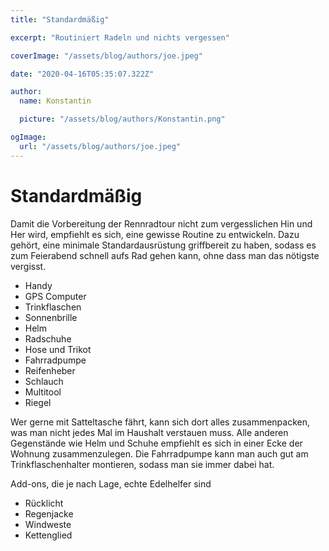 ```yaml
---
title: "Standardmäßig"

excerpt: "Routiniert Radeln und nichts vergessen"

coverImage: "/assets/blog/authors/joe.jpeg"

date: "2020-04-16T05:35:07.322Z"

author:
  name: Konstantin

  picture: "/assets/blog/authors/Konstantin.png"

ogImage:
  url: "/assets/blog/authors/joe.jpeg"
---
```


# Standardmäßig

Damit die Vorbereitung der Rennradtour nicht zum vergesslichen Hin und Her wird, empfiehlt es sich, eine gewisse Routine zu entwickeln. Dazu gehört, eine minimale Standardausrüstung griffbereit zu haben, sodass es zum Feierabend schnell aufs Rad gehen kann, ohne dass man das nötigste vergisst.

- Handy
- GPS Computer
- Trinkflaschen
- Sonnenbrille
- Helm
- Radschuhe
- Hose und Trikot
- Fahrradpumpe
- Reifenheber
- Schlauch
- Multitool
- Riegel

Wer gerne mit Satteltasche fährt, kann sich dort alles zusammenpacken, was man nicht jedes Mal im Haushalt verstauen muss. Alle anderen Gegenstände wie Helm und Schuhe empfiehlt es sich in einer Ecke der Wohnung zusammenzulegen. Die Fahrradpumpe kann man auch gut am Trinkflaschenhalter montieren, sodass man sie immer dabei hat.

Add-ons, die je nach Lage, echte Edelhelfer sind

- Rücklicht
- Regenjacke
- Windweste
- Kettenglied
